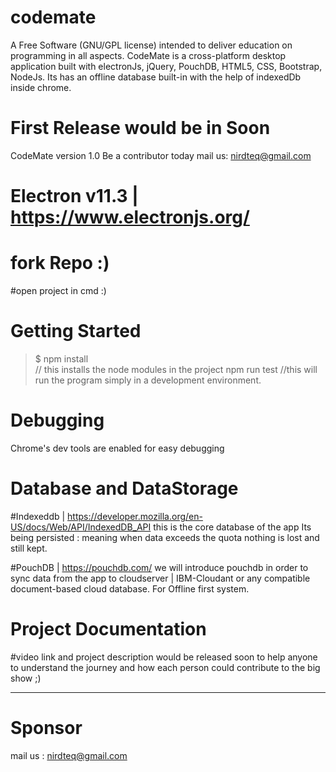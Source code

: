 # codemate
A Free Software (GNU/GPL license) intended to deliver education on programming in all aspects. CodeMate is a cross-platform desktop application built with electronJs, jQuery, PouchDB, HTML5, CSS, Bootstrap, NodeJs. Its has an offline database built-in with the help of indexedDb inside chrome.

# First Release would be in Soon
CodeMate version 1.0
Be a contributor today
mail us: nirdteq@gmail.com

# Electron v11.3 | https://www.electronjs.org/

# fork Repo :)
#open project in cmd :)

# Getting Started
> $ npm install   
> // this installs the node modules in the project
> npm run test 
> //this will run the program simply in a development environment.

# Debugging 
Chrome's dev tools are enabled for easy debugging 


# Database and DataStorage

#Indexeddb | https://developer.mozilla.org/en-US/docs/Web/API/IndexedDB_API
this is the core database of the app
Its being persisted : meaning when data exceeds the quota nothing is lost and still kept.

#PouchDB | https://pouchdb.com/
we will introduce pouchdb in order to sync data from the app to cloudserver | IBM-Cloudant or any compatible document-based cloud database.
For Offline first system.

# Project Documentation

#video link and project description would be released soon to help anyone to understand the journey and how each person could contribute to the big show ;)

-------------------------------------------------------------------------------------------------------------------------------------------------------
# Sponsor
mail us : nirdteq@gmail.com

